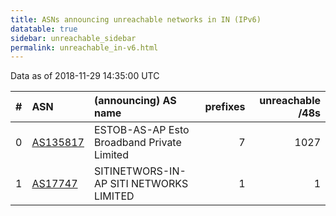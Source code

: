 ```yaml
---
title: ASNs announcing unreachable networks in IN (IPv6)
datatable: true
sidebar: unreachable_sidebar
permalink: unreachable_in-v6.html
---
```


Data as of 2018-11-29 14:35:00 UTC


<div class="datatable-begin"></div>

|   # | ASN                                      | (announcing) AS name                       |   prefixes |   unreachable /48s |
|----:|:-----------------------------------------|:-------------------------------------------|-----------:|-------------------:|
|   0 | [AS135817](unreachable_AS135817-v6.html) | ESTOB-AS-AP Esto Broadband Private Limited |          7 |               1027 |
|   1 | [AS17747](unreachable_AS17747-v6.html)   | SITINETWORS-IN-AP SITI NETWORKS LIMITED    |          1 |                  1 |

<div class="datatable-end"></div>